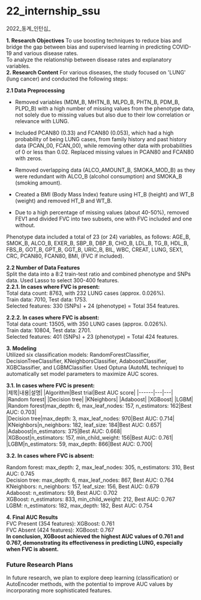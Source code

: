 # 22_internship_ssu
2022_동계_인턴십_

**1. Research Objectives**
To use boosting techniques to reduce bias and bridge the gap between bias and supervised learning in predicting COVID-19 and various disease rates.  
To analyze the relationship between disease rates and explanatory variables.  
**2. Research Content**
For various diseases, the study focused on 'LUNG' (lung cancer) and conducted the following steps:  

**2.1 Data Preprocessing**
- Removed variables (MDM_B, MHTN_B, MLPD_B, PHTN_B, PDM_B, PLPD_B) with a high number of missing values from the phenotype data, not solely due to missing values but also due to their low correlation or relevance with LUNG.  

- Included PCAN80 (0.33) and FCAN80 (0.053), which had a high probability of being LUNG cases, from family history and past history data (PCAN_00, FCAN_00), while removing other data with probabilities of 0 or less than 0.02. Replaced missing values in PCAN80 and FCAN80 with zeros.  

- Removed overlapping data (ALCO_AMOUNT_B, SMOKA_MOD_B) as they were redundant with ALCO_B (alcohol consumption) and SMOKA_B (smoking amount).

- Created a BMI (Body Mass Index) feature using HT_B (height) and WT_B (weight) and removed HT_B and WT_B.  
- Due to a high percentage of missing values (about 40-50%), removed FEV1 and divided FVC into two subsets, one with FVC included and one without.  

Phenotype data included a total of 23 (or 24) variables, as follows:
AGE_B, SMOK_B, ALCO_B, EXER_B, SBP_B, DBP_B, CHO_B, LDL_B, TG_B, HDL_B, FBS_B, GOT_B, GPT_B, GGT_B, URIC_B, BIL, WBC, CREAT, LUNG, SEX1, CRC, PCAN80, FCAN80, BMI, (FVC if included).

**2.2 Number of Data Features**  
Split the data into a 8:2 train-test ratio and combined phenotype and SNPs data. Used Lasso to select 300-400 features.   
**2.2.1. In cases where FVC is present:**   
Total data count: 8763, with 232 LUNG cases (approx. 0.026%).   
Train data: 7010, Test data: 1753.   
Selected features: 330 (SNPs) + 24 (phenotype) = Total 354 features.    

**2.2.2. In cases where FVC is absent:**    
Total data count: 13505, with 350 LUNG cases (approx. 0.026%).     
Train data: 10804, Test data: 2701.      
Selected features: 401 (SNPs) + 23 (phenotype) = Total 424 features.        

**3. Modeling**      
Utilized six classification models: RandomForestClassifier, DecisionTreeClassifier, KNeighborsClassifier, AdaboostClassifier, XGBClassifier, and LGBMClassifier. Used Optuna (AutoML technique) to automatically set model parameters to maximize AUC scores.    

**3.1. In cases where FVC is present:**   
|제목|내용|설명|
|Algorithm|Best trial|Best AUC score|
|------|---|---|
|Random forest|
|Decision tree|
|KNeighbors|
|Adaboost|
|XGBoost|
|LGBM|
|Random forest|max_depth: 6, max_leaf_nodes: 157, n_estimators: 162|Best AUC: 0.703|    
|Decision tree|max_depth: 3, max_leaf_nodes: 970|Best AUC: 0.714|    
|KNeighbors|n_neighbors: 182, leaf_size: 184|Best AUC: 0.657|    
|Adaboost|n_estimators: 375|Best AUC: 0.668|    
|XGBoost|n_estimators: 157, min_child_weight: 156|Best AUC: 0.761|    
|LGBM|n_estimators: 59, max_depth: 866|Best AUC: 0.700|     
     
**3.2. In cases where FVC is absent:**    
   
Random forest: max_depth: 2, max_leaf_nodes: 305, n_estimators: 310, Best AUC: 0.745    
Decision tree: max_depth: 6, max_leaf_nodes: 867, Best AUC: 0.764     
KNeighbors: n_neighbors: 157, leaf_size: 156, Best AUC: 0.679     
Adaboost: n_estimators: 59, Best AUC: 0.702     
XGBoost: n_estimators: 833, min_child_weight: 212, Best AUC: 0.767     
LGBM: n_estimators: 182, max_depth: 182, Best AUC: 0.754     

**4. Final AUC Results**    
FVC Present (354 features): XGBoost: 0.761     
FVC Absent (424 features): XGBoost: 0.767     
**In conclusion, XGBoost achieved the highest AUC values of 0.761 and 0.767, demonstrating its effectiveness in predicting LUNG, especially when FVC is absent.**   

### Future Research Plans   
In future research, we plan to explore deep learning (classification) or AutoEncoder methods, with the potential to improve AUC values by incorporating more sophisticated features.
